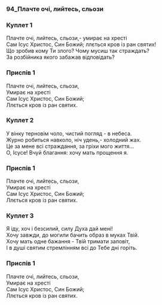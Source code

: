 ### 94_Плачте очі, лийтесь, сльози
### Куплет 1
Плачте очі, лийтесь, сльози,- умирає на хресті <br/>Сам Ісус Христос, Син Божий; ллється кров із ран святих! <br/>Що зробив кому Ти злого? Чому мусиш так страждать? <br/>За розбійника якого забажав відповідать?
### Приспів 1
Плачте очі, лийтесь, сльози,<br/>Умирає на хресті<br/>Сам Ісус Христос, Син Божий;<br/>Ллється кров із ран святих.
### Куплет 2
У вінку терновім чоло, чистий погляд - в небеса.<br/>Журно робиться навколо, ніч удень,- холодний жах.<br/>Це за мене всі страждання, за гріхи мого життя...<br/>О, Ісусе! Вчуй благання: хочу мать прощення я.
### Приспів 1
Плачте очі, лийтесь, сльози,<br/>Умирає на хресті<br/>Сам Ісус Христос, Син Божий;<br/>Ллється кров із ран святих.
### Куплет 3
Я іду, хоч і безсилий, силу Духа дай мені!<br/>Хочу завжди, до могили бачить образ в муках Твій.<br/>Хочу мать одне бажання - Твій тримати заповіт,<br/>І в душі святим стремлінням всі до Тебе дні горіть.
### Приспів 1
Плачте очі, лийтесь, сльози,<br/>Умирає на хресті<br/>Сам Ісус Христос, Син Божий;<br/>Ллється кров із ран святих.
